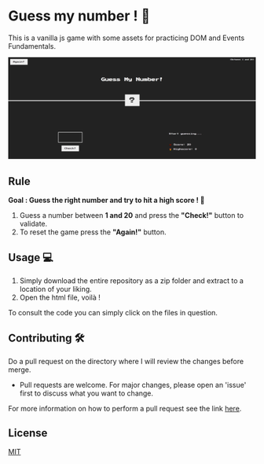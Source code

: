# Guess my number ! :rocket:

This is a vanilla js game with some assets for practicing DOM and Events Fundamentals.

![](game-screenshot.png)

## Rule
**Goal : Guess the right number and try to hit a high score ! :checkered_flag:**
1. Guess a number between **1 and 20** and press the **"Check!"** button to validate.
2. To reset the game press the **"Again!"** button.

## Usage :computer:
1. Simply download the entire repository as a zip folder and extract to a location of your liking.
2. Open the html file, voilà !

To consult the code you can simply click on the files in question.

## Contributing :hammer_and_wrench:

Do a pull request on the directory where I will review the changes before merge.

* Pull requests are welcome. For major changes, please open an 'issue' first to discuss what you want to change.


For more information on how to perform a pull request see the link [here](https://opensource.com/article/19/7/create-pull-request-github).


## License
[MIT](https://choosealicense.com/licenses/mit/)
